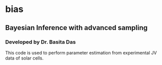 # bias
## Bayesian Inference with advanced sampling
### Developed by Dr. Basita Das
This code is used to perform parameter estimation from experimental JV data of solar cells. 

